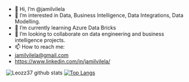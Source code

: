 - 👋 Hi, I’m @jamilvilela
- 👀 I’m interested in Data, Business Intelligence, Data Integrations, Data Modelling.
- 🌱 I’m currently learning Azure Data Bricks 
- 💞️ I’m looking to collaborate on data engineering and business intelligence projects.
- 📫 How to reach me: 
- jamilvilela@gmail.com
- https://www.linkedin.com/in/jamilvilela/


![Leozz37 github stats](https://github-readme-stats.vercel.app/api?username=jamilvilela&show_icons=true&hide_border=true&count_private=true&include_all_commits=true)
[![Top Langs](https://github-readme-stats.vercel.app/api/top-langs/?username=jamilvilela&layout=compact&hide_border=true&count_private=true&hide=vue)](https://github.com/jamilvilela?tab=repositories)

<!---
jamilvilela/jamilvilela is a ✨ special ✨ repository because its `README.md` (this file) appears on your GitHub profile.
You can click the Preview link to take a look at your changes.
--->
